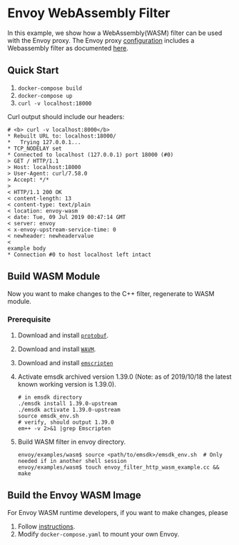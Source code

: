 # Envoy WebAssembly Filter

In this example, we show how a WebAssembly(WASM) filter can be used with the Envoy
proxy. The Envoy proxy [configuration](./envoy.yaml) includes a Webassembly filter
as documented [here](https://www.envoyproxy.io/docs/envoy/latest/).
<!--TODO(bianpengyuan): change to the url of Wasm filter once the doc is ready.-->



## Quick Start

1. `docker-compose build`
2. `docker-compose up`
3. `curl -v localhost:18000`

Curl output should include our headers:

```
# <b> curl -v localhost:8000</b>
* Rebuilt URL to: localhost:18000/
*   Trying 127.0.0.1...
* TCP_NODELAY set
* Connected to localhost (127.0.0.1) port 18000 (#0)
> GET / HTTP/1.1
> Host: localhost:18000
> User-Agent: curl/7.58.0
> Accept: */*
> 
< HTTP/1.1 200 OK
< content-length: 13
< content-type: text/plain
< location: envoy-wasm
< date: Tue, 09 Jul 2019 00:47:14 GMT
< server: envoy
< x-envoy-upstream-service-time: 0
< newheader: newheadervalue
< 
example body
* Connection #0 to host localhost left intact
```

## Build WASM Module

Now you want to make changes to the C++ filter, regenerate to WASM module.

### Prerequisite

1. Download and install [`protobuf`](https://github.com/protocolbuffers/protobuf/blob/master/src/README.md).
2. Download and install [`WAVM`](https://github.com/WAVM/WAVM).
3. Download and install [`emscripten`](https://emscripten.org/docs/getting_started/downloads.html#installation-instructions)
4. Activate emsdk archived version 1.39.0 (Note: as of 2019/10/18 the latest known working version is 1.39.0).

    ```shell
    # in emsdk directory
    ./emsdk install 1.39.0-upstream
    ./emsdk activate 1.39.0-upstream
    source emsdk_env.sh
    # verify, should output 1.39.0
    em++ -v 2>&1 |grep Emscripten
    ```

5. Build WASM filter in envoy directory.

    ```shell
    envoy/examples/wasm$ source <path/to/emsdk>/emsdk_env.sh  # Only needed if in another shell session
    envoy/examples/wasm$ touch envoy_filter_http_wasm_example.cc && make
    ```

## Build the Envoy WASM Image

<!--TODO(incfly): remove this once we upstream WASM to envoyproxy main repo.-->

For Envoy WASM runtime developers, if you want to make changes, please

1. Follow [instructions](https://github.com/envoyproxy/envoy-wasm/blob/master/WASM.md).
2. Modify `docker-compose.yaml` to mount your own Envoy.
